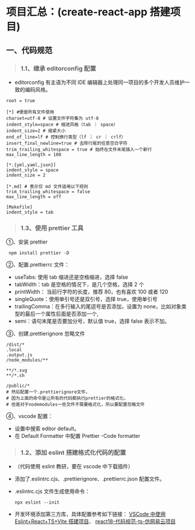 # 项目汇总：(create-react-app 搭建项目)

## 一、代码规范

> ### 1.1、继承 editorconfig 配置

- editorconfig 有主语为不同 IDE 编辑器上处理同一项目的多个开发人员维护一致的编码风格。

```shell
root = true

[*] #便是所有文件使用
charset=utf-8 # 设置文件字符集为 utf-8
indent_style=space # 缩进风格（tab ｜ space）
indent_size=2 # 缩紧大小
end_of_line=lf # 控制换行类型（lf ｜ cr ｜ crlf）
insert_final_newline=true # 去除行尾的任意空白字符
trim_trailing_whitespace = true # 始终在文件末尾插入一个新行
max_line_length = 100

[*.{yml,yaml,json}]
indent_style = space
indent_size = 2

[*.md] # 表示仅 md 文件适用以下规则
trim_trailing_whitespace = false
max_line_length = off

[Makefile]
indent_style = tab
```

> ### 1.3、使用 prettier 工具

①、安装 prettier

```shell
 npm install prettier -D
```

②、配置.prettierrc 文件：

- useTabs: 使用 tab 缩进还是空格缩进，选择 false
- tabWidth：tab 是空格的情况下，是几个空格，选择 2 个
- printWidth： 当前行字符的长度，推荐 80，也有喜欢 100 或者 120
- singleQuote：使用单引号还是双引号，选择 true，使用单引号
- trailingComma：在多行输入的尾逗号是否添加，设置为 none，比如对象类型的最后一个属性后面是否添加一个,
- semi：语句末尾是否要加分号，默认值 true，选择 false 表示不加。

③、创建.prettierignore 忽略文件

```shell
/dist/*
.local
.output.js
/node_modules/**

**/*.svg
**/*.sh

/public/*
# 然后配置一个.prettierignore文件，
# 因为上面的命令是让所有的代码都执行prettier的格式化，
# 但是对于nodemodules一些文件不需要格式化，所以要配置忽略文件
```

④、vscode 配置：

- 设置中搜索 editor default。
- 在 Default Formatter 中配置 Prettier -Code formatter

> ### 1.2、添加 eslint 搭建格式化代码的配置

- （代码使用 eslint 教研，要在 vscode 中下载插件）
- 添加了.eslintrc.cjs、.prettierignore、.prettierrc.json 配置文件。
- .eslintrc.cjs 文件生成使用命令：

  ```shell
  npx eslint --init
  ```

- 开发环境添加第三方库，具体配置参考如下链接：
  [VSCode 中使用 Eslint+React+TS+Vite 搭建项目](https://blog.csdn.net/qq_44754016/article/details/129966102)、
  [react18-代码规范-ts-仿网易云项目](https://blog.csdn.net/wyh666csdn/article/details/128676975)
